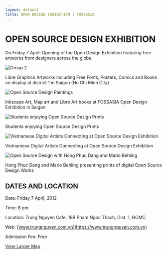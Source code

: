 ```yaml
---
layout: default
title: OPEN DESIGN EXHIBITION | FOSSASIA
---
```


# OPEN SOURCE DESIGN EXHIBITION

On Friday 7 April: Opening of the Open Design Exhibition featuring free artworks from designers across the globe.

![Group 2](images/group2.jpg "Group 2")

Libre Graphics Artworks including Free Fonts, Posters, Comics and Books on display at district 1 in Saigon (Ho Chi Minh City)

![Open Source Design Paintings](images/paintings.jpg "Open Source Design Paintings")

Inkscape Art, Map art and Libre Art books at FOSSASIA Open Design Exhibition in Saigon

![Students enjoying Open Source Design Prints](images/opendesignexhibition1.jpg "Open Source Design")

Students enjoying Open Source Design Prints

![Vietnamese Digital Artists Connecting at Open Source Design Exhibition](images/opendesignexhibition2.jpg "Open Source Design")

Vietnamese Digital Artists Connecting at Open Source Design Exhibition

![Open Source Design with Hong Phuc Dang and Mario Behling](images/opendesignexhibition3.jpg "Open Source Design")

Hong Phuc Dang and Mario Behling presenting prints of digital Open Source Design Works


## DATES AND LOCATION

Date: Friday 7 April, 2012

Time: 8 pm

Location: Trung Nguyen Cafe, 19B Pham Ngoc Thach, Dist. 1, HCMC

Web: [www.trungnguyen.com.vn](https://www.trungnguyen.com.vn)

Admission Fee: Free

[View Larger Map](http://maps.google.com/maps?q=10.784125,106.694019&num=1&sll=10.781669,106.696912&sspn=0.010525,0.016189&ie=UTF8&source=embed&ll=10.784492,106.694069&spn=0.02951,0.051498&z=14)
